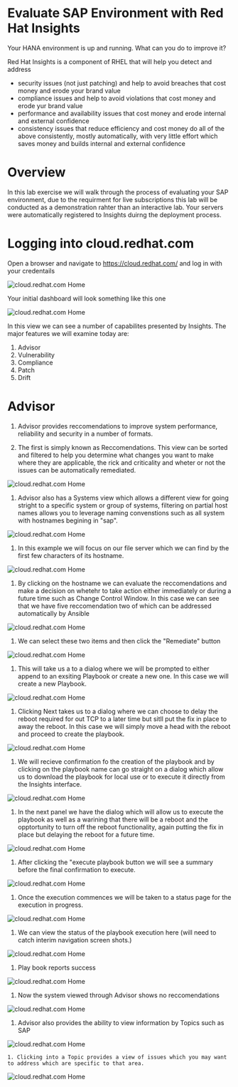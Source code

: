 Evaluate SAP Environment with Red Hat Insights
==============================================

Your HANA environment is up and running. What can you do to improve it?

Red Hat Insights is a component of RHEL that will help you detect and address 
- security issues (not just patching) and help to avoid breaches that cost money and erode your brand value 
- compliance issues and help to avoid violations that cost money and erode yur brand value 
- performance and availability issues that cost money and erode internal and external confidence
- consistency issues that reduce efficiency and cost money
do all of the above consistently, mostly automatically, with very little effort which saves money and builds internal and external confidence

Overview
========

In this lab exercise we will walk through the process of evaluating your SAP environment, due to the requirment for live subscriptions this lab will be conducted as a demonstration rahter than an interactive lab. Your servers were automatically registered to Insights duirng the deployment process. 

Logging into cloud.redhat.com
=============================

Open a browser and navigate to https://cloud.redhat.com/ and log in with your credentails


![cloud.redhat.com Home](images/3-lab-cloud-home.png)


Your initial dashboard will look something like this one


![cloud.redhat.com Home](images/3-insights-dashboard.png)

In this view we can see a number of capabilites presented by Insights. The major features we will examine today are:
1. Advisor
1. Vulnerability
1. Compliance
1. Patch
1. Drift

Advisor 
=======

1. Advisor provides reccomendations to improve system performance, reliability and security in a number of formats.
  
  1. The first is simply known as Reccomendations. This view can be sorted and filtered to help you determine what changes you want to make where they are applicable, the rick and criticality and wheter or not the issues can be automatically remediated.
  
  ![cloud.redhat.com Home](images/3-insights-advisor-reccomendations-main.png)
  
  1. Advisor also has a Systems view which allows a different view for going stright to a specific system or group of systems, filtering on partial host names allows you to leverage naming convenstions such as all system with hostnames begining in "sap".
  
  ![cloud.redhat.com Home](images/3-insights-advisor-systems.png)
  
  1. In this example we will focus on our file server which we can find by the first few characters of its hostname.
  
  ![cloud.redhat.com Home](images/3-insights-advisor-systems-single-system.png)
  
  1. By clicking on the hostname we can evaluate the reccomendations and make a decision on whetehr to take action either immediately or during a future time such as Change Control Window. In this case we can see that we have five reccomendation two of which can be addressed automatically by Ansible
  
  ![cloud.redhat.com Home](images/3-insights-advisor-reccomendations.png)
  
  1. We can select these two items and then click the "Remediate" button
  
  ![cloud.redhat.com Home](images/3-insights-advisor-remediation-1.png)
  
  1. This will take us a to a dialog where we will be prompted to either append to an exsiting Playbook or create a new one. In this case we will create a new Playbook.
  
  ![cloud.redhat.com Home](images/3-insights-advisor-remediation-2.png)
  
  1. Clicking Next takes us to a dialog where we can choose to delay the reboot required for out TCP to a later time but sitll put the fix in place to away the reboot. In this case we will simply move a head with the reboot and proceed to create the playbook.
  
  ![cloud.redhat.com Home](images/3-insights-advisor-remediation-3.png)
  
  1. We will recieve confirmation fo the creation of the playbook and by clicking on the playbook name can go straight on a dialog which allow us to download the playbook for local use or to execute it directly from the Insights interface.

  ![cloud.redhat.com Home](images/3-insights-advisor-remediation-4.png)
  
  1. In the next panel we have the dialog which will allow us to execute the playbook as well as a warining that there will be a reboot and the opptortunity to turn off the reboot functionality, again putting the fix in place but delaying the reboot for a future time.


![cloud.redhat.com Home](images/3-insights-advisor-remediation-5.png)


  1. After clicking the "execute playbook button we will see a summary before the final confirmation to execute.


![cloud.redhat.com Home](images/3-insights-advisor-remediation-6.png)


  1. Once the execution commences we will be taken to a status page for the execution in progress.


![cloud.redhat.com Home](images/3-insights-advisor-remediation-7.png)

  1. We can view the status of the playbook execution here (will need to catch interim navigation screen shots.)

![cloud.redhat.com Home](images/3-insights-advisor-remediation-8a.png)


  1. Play book reports success


![cloud.redhat.com Home](images/3-insights-advisor-remediation-8.png)


  1. Now the system viewed through Advisor shows no reccomendations


![cloud.redhat.com Home](images/3-insights-advisor-remediation-9.png)

  1. Advisor also provides the ability to view information by Topics such as SAP

![cloud.redhat.com Home](images/3-insights-advisor-topics-1.png)

    1. Clicking into a Topic provides a view of issues which you may want to address which are specific to that area.
    
![cloud.redhat.com Home](images/3-insights-advisor-topics-2.png)




